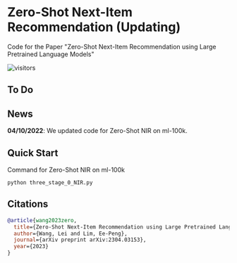 # Zero-Shot Next-Item Recommendation (Updating)
Code for the Paper "Zero-Shot Next-Item Recommendation using Large Pretrained Language Models"

![visitors](https://visitor-badge.glitch.me/badge?page_id=AGI-Edgerunners/LLM-Next-Item-Rec)

## To Do

## News

**04/10/2022**: We updated code for Zero-Shot NIR on ml-100k.<br/>

## Quick Start

Command for Zero-Shot NIR on ml-100k 
~~~
python three_stage_0_NIR.py
~~~


## Citations

```bibtex
@article{wang2023zero,
  title={Zero-Shot Next-Item Recommendation using Large Pretrained Language Models},
  author={Wang, Lei and Lim, Ee-Peng},
  journal={arXiv preprint arXiv:2304.03153},
  year={2023}
}
```
